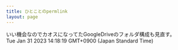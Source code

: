 ```yaml
---
title: ひとことのpermlink
layout: page
---
```

<div class="box" dt="1675142299217">
  いい機会なのでカオスになってたGoogleDriveのフォルダ構成も見直す。
  <div class="content is-small">Tue Jan 31 2023 14:18:19 GMT+0900 (Japan Standard Time)</div>
</div>